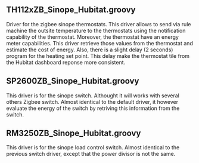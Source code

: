 ## TH112xZB_Sinope_Hubitat.groovy 
Driver for the zigbee sinope thermostats. This driver allows to send via rule machine the outsite temperature to the thermostats using the notification capability of the thermostat. Moreover, the thermostat have an energy meter capabilities. This driver retrieve those values from the thermostat and estimate the cost of energy. Also, there is a slight delay (2 seconds) program for the heating set point. This delay make the thermostat tile from the Hubitat dashboard reponse more consistent.

## SP2600ZB_Sinope_Hubitat.groovy
This driver is for the sinope switch. Althought it will works with several others Zigbee switch. Almost identical to the default driver, it however evaluate the energy of the switch by retriving this information from the switch.

## RM3250ZB_Sinope_Hubitat.groovy
This driver is for the sinope load control switch. Almost identical to the previous switch driver, except that the power divisor is not the same.
